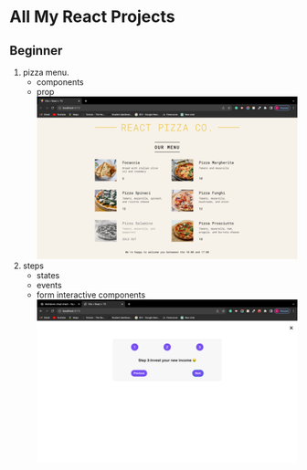 # All My React Projects

## Beginner

1. pizza menu.
   - components
   - prop
     ![pizza](pizza.png)
2. steps
   - states
   - events
   - form interactive components
     ![pizza](steps.png)

